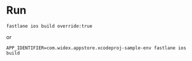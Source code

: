# Run

`fastlane ios build override:true`

or

`APP_IDENTIFIER=com.widex.appstore.xcodeproj-sample-env fastlane ios build`
